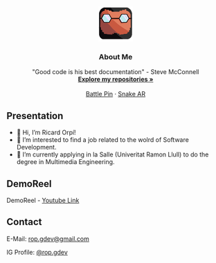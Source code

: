 <br />
<p align="center">
  <a href="https://https://github.com/RicardOP-gdev/RicardOP-gdev">
    <img src="PersonalLogo.png" alt="Logo" width="80" height="80">
  </a>

  <h3 align="center">About Me</h3>

  <p align="center">
"Good code is his best documentation"
- Steve McConnell 
    <br />
    <a href="https://github.com/RicardOP-gdev?tab=repositories"><strong>Explore my repositories »</strong></a>
    <br />
    <br />
    <a href="https://github.com/RicardOP-gdev/BattlePin">Battle Pin</a>
    ·
    <a href="https://github.com/RicardOP-gdev/SnakeAR">Snake AR</a>
  </p>
</p>

<!-- PRESENTATION -->
## Presentation

- 👋 Hi, I’m Ricard Orpí!
- 👀 I’m interested to find a job related to the wolrd of Software Development.
- 🌱 I’m currently applying in la Salle (Univeritat Ramon Llull) to do the degree in Multimedia Engineering.

<!-- REEL -->
## DemoReel

DemoReel - [Youtube Link](https://youtu.be/LbHoayk5W70)

<!-- CONTACT -->
## Contact

E-Mail: rop.gdev@gmail.com

IG Profile: [@rop.gdev](https://www.instagram.com/rop.gdev/)

